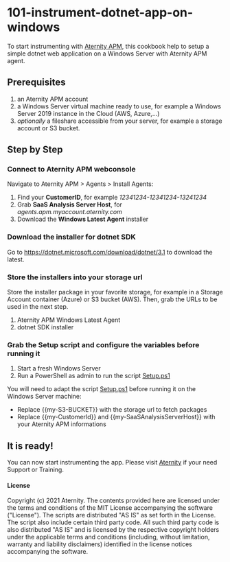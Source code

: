 # 101-instrument-dotnet-app-on-windows

To start instrumenting with [Aternity APM](https://www.aternity.com/application-performance-monitoring/), this cookbook help to setup a simple dotnet web application on a Windows Server with Aternity APM agent.

## Prerequisites

1. an Aternity APM account
2. a Windows Server virtual machine ready to use, for example a Windows Server 2019 instance in the Cloud (AWS, Azure,...)
3. *optionally* a fileshare accessible from your server, for example a storage account or S3 bucket.

## Step by Step

### Connect to Aternity APM webconsole

Navigate to Aternity APM > Agents > Install Agents:

1. Find your **CustomerID**, for example *12341234-12341234-13241234*
2. Grab **SaaS Analysis Server Host**, for *agents.apm.myaccount.aternity.com*
3. Download the **Windows Latest Agent** installer 

### Download the installer for dotnet SDK

Go to https://dotnet.microsoft.com/download/dotnet/3.1 to download the latest.

### Store the installers into your storage url

Store the installer package in your favorite storage, for example in a Storage Account container (Azure) or S3 bucket (AWS). Then, grab the URLs to be used in the next step.

1. Aternity APM Windows Latest Agent
2. dotnet SDK installer

### Grab the Setup script and configure the variables before running it

1. Start a fresh Windows Server
2. Run a PowerShell as admin to run the script [Setup.ps1](Setup.ps1)

You will need to adapt the script [Setup.ps1](Setup.ps1) before running it on the Windows Server machine:

- Replace {{my-S3-BUCKET}} with the storage url to fetch packages
- Replace {{my-CustomerId}} and {{my-SaaSAnalysisServerHost}} with your Aternity APM informations

## It is ready! 

You can now start instrumenting the app. Please visit [Aternity](https://www.aternity.com/) if your need Support or Training.

#### License
Copyright (c) 2021 Aternity. The contents provided here are licensed under the terms and conditions of the MIT License accompanying the software ("License"). The scripts are distributed "AS IS" as set forth in the License. The script also include certain third party code. All such third party code is also distributed "AS IS" and is licensed by the respective copyright holders under the applicable terms and conditions (including, without limitation, warranty and liability disclaimers) identified in the license notices accompanying the software.
